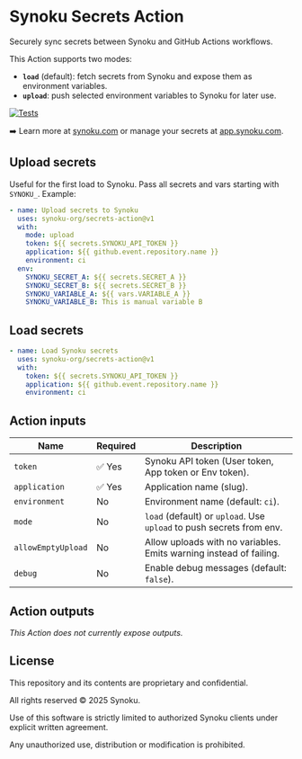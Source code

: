 # Synoku Secrets Action

Securely sync secrets between Synoku and GitHub Actions workflows.

This Action supports two modes:

- **`load`** (default): fetch secrets from Synoku and expose them as environment variables.
- **`upload`**: push selected environment variables to Synoku for later use.

[![Tests](https://github.com/synoku-org/secrets-action/actions/workflows/test.yml/badge.svg)](https://github.com/synoku-org/secrets-action/actions/workflows/test.yml)

➡️ Learn more at [synoku.com](https://synoku.com) or manage your secrets at [app.synoku.com](https://app.synoku.com).

## Upload secrets

Useful for the first load to Synoku. Pass all secrets and vars starting with `SYNOKU_`. Example:

```yaml
- name: Upload secrets to Synoku
  uses: synoku-org/secrets-action@v1
  with:
    mode: upload
    token: ${{ secrets.SYNOKU_API_TOKEN }}
    application: ${{ github.event.repository.name }}
    environment: ci
  env:
    SYNOKU_SECRET_A: ${{ secrets.SECRET_A }}
    SYNOKU_SECRET_B: ${{ secrets.SECRET_B }}
    SYNOKU_VARIABLE_A: ${{ vars.VARIABLE_A }}
    SYNOKU_VARIABLE_B: This is manual variable B
```

## Load secrets

```yaml
- name: Load Synoku secrets
  uses: synoku-org/secrets-action@v1
  with:
    token: ${{ secrets.SYNOKU_API_TOKEN }}
    application: ${{ github.event.repository.name }}
    environment: ci
```

## Action inputs

| Name              | Required | Description                                                                 |
|-------------------|----------|-----------------------------------------------------------------------------|
| `token`           | ✅ Yes   | Synoku API token (User token, App token or Env token).                      |
| `application`     | ✅ Yes   | Application name (slug).                                                   |
| `environment`     | No       | Environment name (default: `ci`).                                           |
| `mode`            | No       | `load` (default) or `upload`. Use `upload` to push secrets from env.       |
| `allowEmptyUpload`| No       | Allow uploads with no variables. Emits warning instead of failing.         |
| `debug`           | No       | Enable debug messages (default: `false`).                                  |

## Action outputs

_This Action does not currently expose outputs._

## License

This repository and its contents are proprietary and confidential.

All rights reserved © 2025 Synoku.

Use of this software is strictly limited to authorized Synoku clients under explicit written agreement.

Any unauthorized use, distribution or modification is prohibited.
